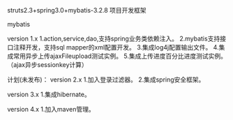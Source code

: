 struts2.3+spring3.0+mybatis-3.2.8 项目开发框架

mybatis 

version 1.x
1.action,service,dao,支持spring业务类依赖注入。
2.mybatis支持接口注释开发，支持sql mapper的xml配置开发。
3.集成log4j配置输出文件。
4.集成常用异步上传ajaxFileupload测试实例。
5.集成上传进度百分比进度测试实例。（ajax异步sessionkey计算）

计划(未发布)：
version 2.x
1.加入登录过滤器。
2.集成spring安全框架。

version 3.x
1.集成hibernate。

version 4.x
1.加入maven管理。
